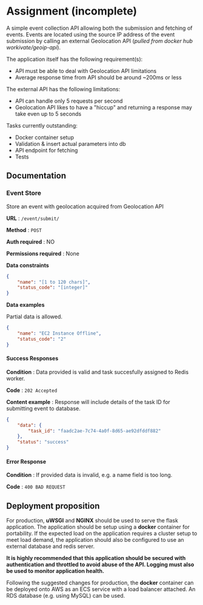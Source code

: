 # Assignment (incomplete)

A simple event collection API allowing both the submission and fetching of events. Events are located using the source IP address of the event submission by calling an external Geolocation API (*pulled from docker hub workivate/geoip-api*).

The application itself has the following requirement(s):

- API must be able to deal with Geolocation API limitations 
- Average response time from API should be around ~200ms or less

 The external API has the following limitations:

- API can handle only 5 requests per second
- Geolocation API likes to have a "hiccup" and returning a response may take even up to 5 seconds

Tasks currently outstanding:

- Docker container setup
- Validation & insert actual parameters into db
- API endpoint for fetching
- Tests

## Documentation

### Event Store

Store an event with geolocation acquired from Geolocation API

**URL** : `/event/submit/`

**Method** : `POST`

**Auth required** : NO

**Permissions required** : None

**Data constraints**

```json
{
    "name": "[1 to 120 chars]",
    "status_code": "[integer]"
}
```

**Data examples**

Partial data is allowed.

```json
{
    "name": "EC2 Instance Offline",
    "status_code": "2"
}
```

#### Success Responses

**Condition** : Data provided is valid and task succesfully assigned to Redis worker.

**Code** : `202 Accepted`

**Content example** : Response will include details of the task ID for submitting event to database. 

```json
{
    "data": {
        "task_id": "faadc2ae-7c74-4a0f-8d65-ae92dfddf882"
    },
    "status": "success"
}
```

#### Error Response

**Condition** : If provided data is invalid, e.g. a name field is too long.

**Code** : `400 BAD REQUEST`


## Deployment proposition

For production, **uWSGI** and **NGINX** should be used to serve the flask application. The application should be setup using a **docker** container for portability. If the expected load on the application requires a cluster setup to meet load demand, the application should also be configured to use an external database and redis server. 

**It is highly recommended that this application should be secured with authentication and throttled to avoid abuse of the API. Logging must also be used to monitor application health.**

Following the suggested changes for production, the **docker** container can be deployed onto AWS as an ECS service with a load balancer attached. An RDS database (e.g. using MySQL) can be used.

